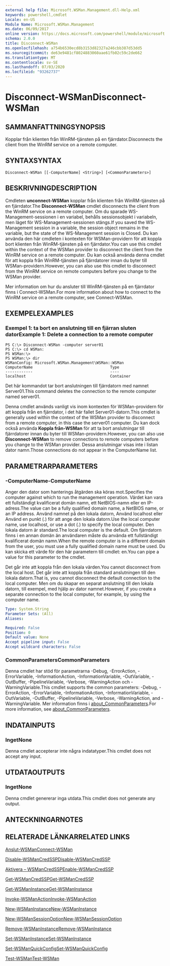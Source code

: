 ```yaml
---
external help file: Microsoft.WSMan.Management.dll-Help.xml
keywords: powershell,cmdlet
Locale: en-US
Module Name: Microsoft.WSMan.Management
ms.date: 06/09/2017
online version: https://docs.microsoft.com/powershell/module/microsoft.wsman.management/disconnect-wsman?view=powershell-7&WT.mc_id=ps-gethelp
schema: 2.0.0
title: Disconnect-WSMan
ms.openlocfilehash: a754b6530ecd8b3153d82327a246cbb387d53dd5
ms.sourcegitcommit: de63e9481cf8024883060aae61fb02c59c2de662
ms.translationtype: MT
ms.contentlocale: sv-SE
ms.lasthandoff: 07/03/2020
ms.locfileid: "93262737"
---
```

# <span data-ttu-id="0ef2f-103">Disconnect-WSMan</span><span class="sxs-lookup"><span data-stu-id="0ef2f-103">Disconnect-WSMan</span></span>

## <span data-ttu-id="0ef2f-104">SAMMANFATTNING</span><span class="sxs-lookup"><span data-stu-id="0ef2f-104">SYNOPSIS</span></span>
<span data-ttu-id="0ef2f-105">Kopplar från klienten från WinRM-tjänsten på en fjärrdator.</span><span class="sxs-lookup"><span data-stu-id="0ef2f-105">Disconnects the client from the WinRM service on a remote computer.</span></span>

## <span data-ttu-id="0ef2f-106">SYNTAX</span><span class="sxs-lookup"><span data-stu-id="0ef2f-106">SYNTAX</span></span>

```
Disconnect-WSMan [[-ComputerName] <String>] [<CommonParameters>]
```

## <span data-ttu-id="0ef2f-107">BESKRIVNING</span><span class="sxs-lookup"><span data-stu-id="0ef2f-107">DESCRIPTION</span></span>
<span data-ttu-id="0ef2f-108">Cmdleten **unconnect-WSMan** kopplar från klienten från WinRM-tjänsten på en fjärrdator.</span><span class="sxs-lookup"><span data-stu-id="0ef2f-108">The **Disconnect-WSMan** cmdlet disconnects the client from the WinRM service on a remote computer.</span></span>
<span data-ttu-id="0ef2f-109">Om du sparade WS-Management-sessionen i en variabel, behålls sessionsobjekt i variabeln, men läget för WS-Management-sessionen stängs.</span><span class="sxs-lookup"><span data-stu-id="0ef2f-109">If you saved the WS-Management session in a variable, the session object remains in the variable, but the state of the WS-Management session is Closed.</span></span>
<span data-ttu-id="0ef2f-110">Du kan använda den här cmdleten i kontexten för WSMan-providern för att koppla bort klienten från WinRM-tjänsten på en fjärrdator.</span><span class="sxs-lookup"><span data-stu-id="0ef2f-110">You can use this cmdlet within the context of the WSMan provider to disconnect the client from the WinRM service on a remote computer.</span></span>
<span data-ttu-id="0ef2f-111">Du kan också använda denna cmdlet för att koppla från WinRM-tjänsten på fjärrdatorer innan du byter till WSMan-providern.</span><span class="sxs-lookup"><span data-stu-id="0ef2f-111">However, you can also use this cmdlet to disconnect from the WinRM service on remote computers before you change to the WSMan provider.</span></span>

<span data-ttu-id="0ef2f-112">Mer information om hur du ansluter till WinRM-tjänsten på en fjärrdator finns i Connect-WSMan.</span><span class="sxs-lookup"><span data-stu-id="0ef2f-112">For more information about how to connect to the WinRM service on a remote computer, see Connect-WSMan.</span></span>

## <span data-ttu-id="0ef2f-113">EXEMPEL</span><span class="sxs-lookup"><span data-stu-id="0ef2f-113">EXAMPLES</span></span>

### <span data-ttu-id="0ef2f-114">Exempel 1: ta bort en anslutning till en fjärran sluten dator</span><span class="sxs-lookup"><span data-stu-id="0ef2f-114">Example 1: Delete a connection to a remote computer</span></span>

```
PS C:\> Disconnect-WSMan -computer server01
PS C:\> cd WSMan:
PS WSMan:\>
PS WSMan:\> dir
WSManConfig: Microsoft.WSMan.Management\WSMan::WSMan
ComputerName                                  Type
------------                                  ----
localhost                                     Container
```

<span data-ttu-id="0ef2f-115">Det här kommandot tar bort anslutningen till fjärrdatorn med namnet Server01.</span><span class="sxs-lookup"><span data-stu-id="0ef2f-115">This command deletes the connection to the remote computer named server01.</span></span>

<span data-ttu-id="0ef2f-116">Denna cmdlet används vanligt vis inom kontexten för WSMan-providern för att koppla från en fjärrdator, i det här fallet Server01-datorn.</span><span class="sxs-lookup"><span data-stu-id="0ef2f-116">This cmdlet is generally used within the context of the WSMan provider to disconnect from a remote computer, in this case the server01 computer.</span></span>
<span data-ttu-id="0ef2f-117">Du kan dock också använda **Koppla från-WSMan** för att ta bort anslutningar till fjärrdatorer innan du byter till WSMan-providern.</span><span class="sxs-lookup"><span data-stu-id="0ef2f-117">However, you can also use **Disconnect-WSMan** to remove connections to remote computers before you change to the WSMan provider.</span></span>
<span data-ttu-id="0ef2f-118">Dessa anslutningar visas inte i listan dator namn.</span><span class="sxs-lookup"><span data-stu-id="0ef2f-118">Those connections do not appear in the ComputerName list.</span></span>

## <span data-ttu-id="0ef2f-119">PARAMETRAR</span><span class="sxs-lookup"><span data-stu-id="0ef2f-119">PARAMETERS</span></span>

### <span data-ttu-id="0ef2f-120">-ComputerName</span><span class="sxs-lookup"><span data-stu-id="0ef2f-120">-ComputerName</span></span>
<span data-ttu-id="0ef2f-121">Anger den dator som hanterings åtgärden ska köras mot.</span><span class="sxs-lookup"><span data-stu-id="0ef2f-121">Specifies the computer against which to run the management operation.</span></span>
<span data-ttu-id="0ef2f-122">Värdet kan vara ett fullständigt kvalificerat domän namn, ett NetBIOS-namn eller en IP-adress.</span><span class="sxs-lookup"><span data-stu-id="0ef2f-122">The value can be a fully qualified domain name, a NetBIOS name, or an IP address.</span></span>
<span data-ttu-id="0ef2f-123">Använd namnet på den lokala datorn, Använd localhost eller Använd en punkt (.) för att ange den lokala datorn.</span><span class="sxs-lookup"><span data-stu-id="0ef2f-123">Use the local computer name, use localhost, or use a dot (.) to specify the local computer.</span></span>
<span data-ttu-id="0ef2f-124">Den lokala datorn är standard.</span><span class="sxs-lookup"><span data-stu-id="0ef2f-124">The local computer is the default.</span></span>
<span data-ttu-id="0ef2f-125">Om fjärrdatorn finns i en annan domän än användaren måste du använda ett fullständigt kvalificerat domän namn.</span><span class="sxs-lookup"><span data-stu-id="0ef2f-125">When the remote computer is in a different domain from the user, you must use a fully qualified domain name must be used.</span></span>
<span data-ttu-id="0ef2f-126">Du kan skicka ett värde för den här parametern till cmdlet: en.</span><span class="sxs-lookup"><span data-stu-id="0ef2f-126">You can pipe a value for this parameter to the cmdlet.</span></span>

<span data-ttu-id="0ef2f-127">Det går inte att koppla från den lokala värden.</span><span class="sxs-lookup"><span data-stu-id="0ef2f-127">You cannot disconnect from the local host.</span></span>
<span data-ttu-id="0ef2f-128">Det går inte att koppla från standard anslutningen till den lokala datorn.</span><span class="sxs-lookup"><span data-stu-id="0ef2f-128">That is, you cannot disconnect the default connection to the local computer.</span></span>
<span data-ttu-id="0ef2f-129">Men om du skapar en separat anslutning till den lokala datorn, till exempel, med hjälp av dator namnet.</span><span class="sxs-lookup"><span data-stu-id="0ef2f-129">However, if you create a separate connection to the local computer, for example, by using the computer name.</span></span>

```yaml
Type: System.String
Parameter Sets: (All)
Aliases:

Required: False
Position: 0
Default value: None
Accept pipeline input: False
Accept wildcard characters: False
```

### <span data-ttu-id="0ef2f-130">CommonParameters</span><span class="sxs-lookup"><span data-stu-id="0ef2f-130">CommonParameters</span></span>
<span data-ttu-id="0ef2f-131">Denna cmdlet har stöd för parametrarna -Debug, -ErrorAction, -ErrorVariable, -InformationAction, -InformationVariable, -OutVariable, -OutBuffer, -PipelineVariable, -Verbose, -WarningAction och -WarningVariable.</span><span class="sxs-lookup"><span data-stu-id="0ef2f-131">This cmdlet supports the common parameters: -Debug, -ErrorAction, -ErrorVariable, -InformationAction, -InformationVariable, -OutVariable, -OutBuffer, -PipelineVariable, -Verbose, -WarningAction, and -WarningVariable.</span></span> <span data-ttu-id="0ef2f-132">Mer information finns i [about_CommonParameters](https://go.microsoft.com/fwlink/?LinkID=113216).</span><span class="sxs-lookup"><span data-stu-id="0ef2f-132">For more information, see [about_CommonParameters](https://go.microsoft.com/fwlink/?LinkID=113216).</span></span>

## <span data-ttu-id="0ef2f-133">INDATA</span><span class="sxs-lookup"><span data-stu-id="0ef2f-133">INPUTS</span></span>

### <span data-ttu-id="0ef2f-134">Inget</span><span class="sxs-lookup"><span data-stu-id="0ef2f-134">None</span></span>
<span data-ttu-id="0ef2f-135">Denna cmdlet accepterar inte några indatatyper.</span><span class="sxs-lookup"><span data-stu-id="0ef2f-135">This cmdlet does not accept any input.</span></span>

## <span data-ttu-id="0ef2f-136">UTDATA</span><span class="sxs-lookup"><span data-stu-id="0ef2f-136">OUTPUTS</span></span>

### <span data-ttu-id="0ef2f-137">Inget</span><span class="sxs-lookup"><span data-stu-id="0ef2f-137">None</span></span>
<span data-ttu-id="0ef2f-138">Denna cmdlet genererar inga utdata.</span><span class="sxs-lookup"><span data-stu-id="0ef2f-138">This cmdlet does not generate any output.</span></span>

## <span data-ttu-id="0ef2f-139">ANTECKNINGAR</span><span class="sxs-lookup"><span data-stu-id="0ef2f-139">NOTES</span></span>

## <span data-ttu-id="0ef2f-140">RELATERADE LÄNKAR</span><span class="sxs-lookup"><span data-stu-id="0ef2f-140">RELATED LINKS</span></span>

[<span data-ttu-id="0ef2f-141">Anslut-WSMan</span><span class="sxs-lookup"><span data-stu-id="0ef2f-141">Connect-WSMan</span></span>](Connect-WSMan.md)

[<span data-ttu-id="0ef2f-142">Disable-WSManCredSSP</span><span class="sxs-lookup"><span data-stu-id="0ef2f-142">Disable-WSManCredSSP</span></span>](Disable-WSManCredSSP.md)

[<span data-ttu-id="0ef2f-143">Aktivera – WSManCredSSP</span><span class="sxs-lookup"><span data-stu-id="0ef2f-143">Enable-WSManCredSSP</span></span>](Enable-WSManCredSSP.md)

[<span data-ttu-id="0ef2f-144">Get-WSManCredSSP</span><span class="sxs-lookup"><span data-stu-id="0ef2f-144">Get-WSManCredSSP</span></span>](Get-WSManCredSSP.md)

[<span data-ttu-id="0ef2f-145">Get-WSManInstance</span><span class="sxs-lookup"><span data-stu-id="0ef2f-145">Get-WSManInstance</span></span>](Get-WSManInstance.md)

[<span data-ttu-id="0ef2f-146">Invoke-WSManAction</span><span class="sxs-lookup"><span data-stu-id="0ef2f-146">Invoke-WSManAction</span></span>](Invoke-WSManAction.md)

[<span data-ttu-id="0ef2f-147">New-WSManInstance</span><span class="sxs-lookup"><span data-stu-id="0ef2f-147">New-WSManInstance</span></span>](New-WSManInstance.md)

[<span data-ttu-id="0ef2f-148">New-WSManSessionOption</span><span class="sxs-lookup"><span data-stu-id="0ef2f-148">New-WSManSessionOption</span></span>](New-WSManSessionOption.md)

[<span data-ttu-id="0ef2f-149">Remove-WSManInstance</span><span class="sxs-lookup"><span data-stu-id="0ef2f-149">Remove-WSManInstance</span></span>](Remove-WSManInstance.md)

[<span data-ttu-id="0ef2f-150">Set-WSManInstance</span><span class="sxs-lookup"><span data-stu-id="0ef2f-150">Set-WSManInstance</span></span>](Set-WSManInstance.md)

[<span data-ttu-id="0ef2f-151">Set-WSManQuickConfig</span><span class="sxs-lookup"><span data-stu-id="0ef2f-151">Set-WSManQuickConfig</span></span>](Set-WSManQuickConfig.md)

[<span data-ttu-id="0ef2f-152">Test-WSMan</span><span class="sxs-lookup"><span data-stu-id="0ef2f-152">Test-WSMan</span></span>](Test-WSMan.md)
